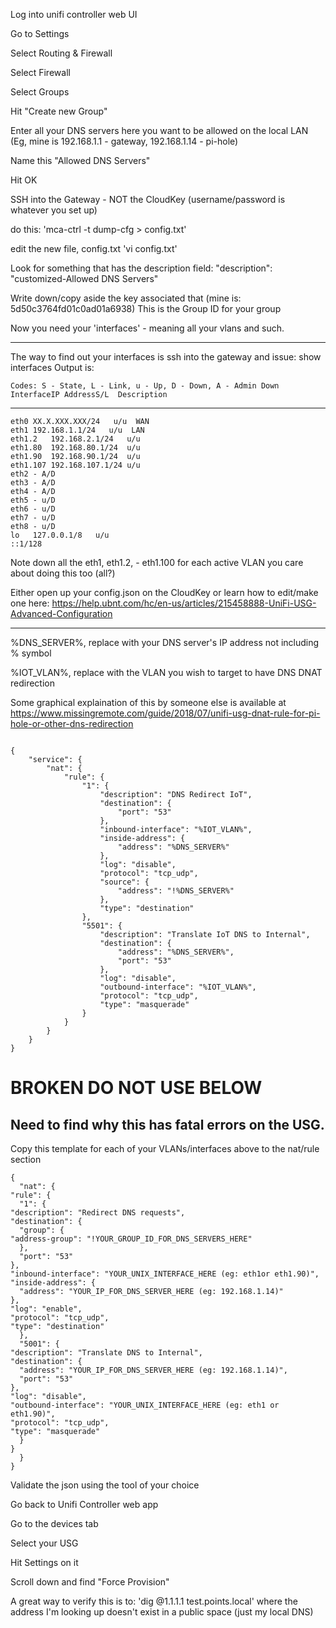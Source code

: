 Log into unifi controller web UI

Go to Settings

Select Routing & Firewall

Select Firewall

Select Groups

Hit "Create new Group"

Enter all your DNS servers here you want to be allowed on the local LAN (Eg, mine is 192.168.1.1 - gateway, 192.168.1.14 - pi-hole)

Name this "Allowed DNS Servers"

Hit OK

SSH into the Gateway - NOT the CloudKey (username/password is whatever you set up)

do this: 'mca-ctrl -t dump-cfg > config.txt'

edit the new file, config.txt 'vi config.txt'

Look for something that has the description field: "description": "customized-Allowed DNS Servers"

Write down/copy aside the key associated that (mine is: 5d50c3764fd01c0ad01a6938) This is the Group ID for your group

Now you need your 'interfaces' - meaning all your vlans and such.
----------------------  ----------- 

The way to find out your interfaces is ssh into the gateway and issue: show interfaces Output is:

	Codes: S - State, L - Link, u - Up, D - Down, A - Admin Down
	InterfaceIP AddressS/L  Description 
----------------------  ----------- 
	eth0 XX.X.XXX.XXX/24   u/u  WAN 
	eth1 192.168.1.1/24   u/u  LAN 
	eth1.2   192.168.2.1/24   u/u  
	eth1.80  192.168.80.1/24  u/u  
	eth1.90  192.168.90.1/24  u/u  
	eth1.107 192.168.107.1/24 u/u  
	eth2 - A/D  
	eth3 - A/D  
	eth4 - A/D  
	eth5 - u/D  
	eth6 - u/D  
	eth7 - u/D  
	eth8 - u/D  
	lo   127.0.0.1/8   u/u  
	::1/128  

Note down all the eth1, eth1.2, - eth1.100 for each active VLAN you care about doing this too (all?)

Either open up your config.json on the CloudKey or learn how to edit/make one here: https://help.ubnt.com/hc/en-us/articles/215458888-UniFi-USG-Advanced-Configuration

--------------


%DNS_SERVER%, replace with your DNS server's IP address not including % symbol

%IOT_VLAN%, replace with the VLAN you wish to target to have DNS DNAT redirection

Some graphical explaination of this by someone else is available at https://www.missingremote.com/guide/2018/07/unifi-usg-dnat-rule-for-pi-hole-or-other-dns-redirection

```

{
	"service": {
		"nat": {
			"rule": {
				"1": {
					"description": "DNS Redirect IoT",
					"destination": {
						"port": "53"
					},
					"inbound-interface": "%IOT_VLAN%",
					"inside-address": {
						"address": "%DNS_SERVER%"
					},
					"log": "disable",
					"protocol": "tcp_udp",
					"source": {
						"address": "!%DNS_SERVER%"
					},
					"type": "destination"
				},
				"5501": {
					"description": "Translate IoT DNS to Internal",
					"destination": {
						"address": "%DNS_SERVER%",
						"port": "53"
					},
					"log": "disable",
					"outbound-interface": "%IOT_VLAN%",
					"protocol": "tcp_udp",
					"type": "masquerade"
				}
			}
		}
	}
}
```

# BROKEN DO NOT USE BELOW

## Need to find why this has fatal errors on the USG.
Copy this template for each of your VLANs/interfaces above to the nat/rule section

```
{
  "nat": {
"rule": {
  "1": {
"description": "Redirect DNS requests",
"destination": {
  "group": {
"address-group": "!YOUR_GROUP_ID_FOR_DNS_SERVERS_HERE"
  },
  "port": "53"
},
"inbound-interface": "YOUR_UNIX_INTERFACE_HERE (eg: eth1or eth1.90)",
"inside-address": {
  "address": "YOUR_IP_FOR_DNS_SERVER_HERE (eg: 192.168.1.14)"
},
"log": "enable",
"protocol": "tcp_udp",
"type": "destination"
  },
  "5001": {
"description": "Translate DNS to Internal",
"destination": {
  "address": "YOUR_IP_FOR_DNS_SERVER_HERE (eg: 192.168.1.14)",
  "port": "53"
},
"log": "disable",
"outbound-interface": "YOUR_UNIX_INTERFACE_HERE (eg: eth1 or eth1.90)",
"protocol": "tcp_udp",
"type": "masquerade"
  }
}
  }
}

```

Validate the json using the tool of your choice

Go back to Unifi Controller web app

Go to the devices tab

Select your USG

Hit Settings on it

Scroll down and find "Force Provision"

A great way to verify this is to: 'dig @1.1.1.1 test.points.local' where the address I'm looking up doesn't exist in a public space (just my local DNS)

